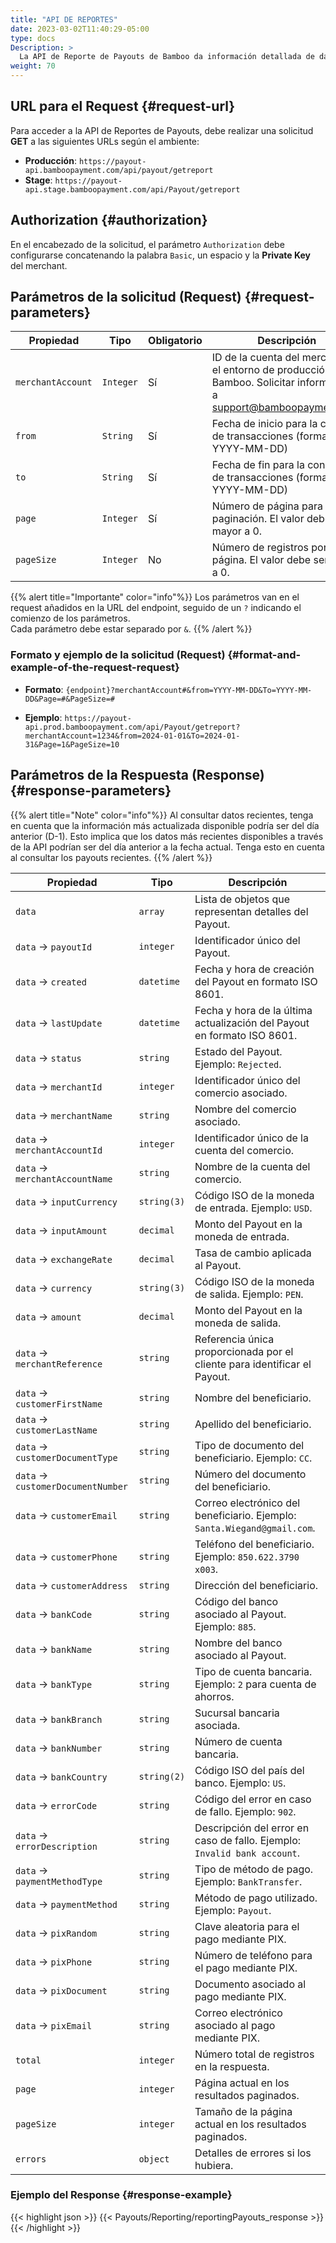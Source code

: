 ```yaml
---
title: "API DE REPORTES"
date: 2023-03-02T11:40:29-05:00
type: docs
Description: >
  La API de Reporte de Payouts de Bamboo da información detallada de datos transaccionales. Permite acceder a información de payouts realizados para un periodo de tiempo específico, seleccionar columnas de datos para informes personalizados y obtener detalles de los payouts, incluyendo información sobre la moneda de instrucción, país, datos del usuario final, método de pago, entre otros.
weight: 70
---
```


## URL para el Request {#request-url}
Para acceder a la API de Reportes de Payouts, debe realizar una solicitud **GET** a las siguientes URLs según el ambiente:

* **Producción**: `https://payout-api.bamboopayment.com/api/payout/getreport` 
* **Stage**: `https://payout-api.stage.bamboopayment.com/api/Payout/getreport`
 
## Authorization {#authorization}
En el encabezado de la solicitud, el parámetro `Authorization` debe configurarse concatenando la palabra `Basic`, un espacio y la **Private Key** del merchant.

## Parámetros de la solicitud (Request) {#request-parameters}
| Propiedad | Tipo | Obligatorio | Descripción |
|-----------|------|-------------|-------------|
| `merchantAccount` | `Integer` | Sí | ID de la cuenta del merchant en el entorno de producción de Bamboo. Solicitar información a support@bamboopayment.com |
| `from` | `String` | Sí | Fecha de inicio para la consulta de transacciones (formato: YYYY-MM-DD) |
| `to` | `String` | Sí | Fecha de fin para la consulta de transacciones (formato: YYYY-MM-DD) |
| `page` | `Integer` | Sí | Número de página para paginación. El valor debe ser mayor a 0.|
| `pageSize` | `Integer` | No | Número de registros por página. El valor debe ser mayor a 0. |

{{% alert title="Importante" color="info"%}}
Los parámetros van en el request añadidos en la URL del endpoint, seguido de un `?` indicando el comienzo de los parámetros.
<br> Cada parámetro debe estar separado por `&`.
{{% /alert %}}


### Formato y ejemplo de la solicitud (Request) {#format-and-example-of-the-request-request}
* **Formato**: `{endpoint}?merchantAccount#&from=YYYY-MM-DD&To=YYYY-MM-DD&Page=#&PageSize=#`

* **Ejemplo**: `https://payout-api.prod.bamboopayment.com/api/Payout/getreport?merchantAccount=1234&from=2024-01-01&To=2024-01-31&Page=1&PageSize=10`

## Parámetros de la Respuesta (Response) {#response-parameters}

{{% alert title="Note" color="info"%}}
Al consultar datos recientes, tenga en cuenta que la información más actualizada disponible podría ser del día anterior (D-1). Esto implica que los datos más recientes disponibles a través de la API podrían ser del día anterior a la fecha actual. Tenga esto en cuenta al consultar los payouts recientes.
{{% /alert %}}


| Propiedad                               | Tipo          | Descripción                                                                                                          |
|-------------------------------------|---------------|----------------------------------------------------------------------------------------------------------------------|
| `data`                              | `array`       | Lista de objetos que representan detalles del Payout.                                                               |
| `data` → `payoutId`                 | `integer`     | Identificador único del Payout.                                                                                     |
| `data` → `created`                  | `datetime`    | Fecha y hora de creación del Payout en formato ISO 8601.                                                            |
| `data` → `lastUpdate`               | `datetime`    | Fecha y hora de la última actualización del Payout en formato ISO 8601.                                             |
| `data` → `status`                   | `string`      | Estado del Payout. Ejemplo: `Rejected`.                                                                             |
| `data` → `merchantId`               | `integer`     | Identificador único del comercio asociado.                                                                          |
| `data` → `merchantName`             | `string`      | Nombre del comercio asociado.                                                                                       |
| `data` → `merchantAccountId`        | `integer`     | Identificador único de la cuenta del comercio.                                                                      |
| `data` → `merchantAccountName`      | `string`      | Nombre de la cuenta del comercio.                                                                                   |
| `data` → `inputCurrency`            | `string(3)`   | Código ISO de la moneda de entrada. Ejemplo: `USD`.                                                                 |
| `data` → `inputAmount`              | `decimal`     | Monto del Payout en la moneda de entrada.                                                                           |
| `data` → `exchangeRate`             | `decimal`     | Tasa de cambio aplicada al Payout.                                                                                  |
| `data` → `currency`                 | `string(3)`   | Código ISO de la moneda de salida. Ejemplo: `PEN`.                                                                  |
| `data` → `amount`                   | `decimal`     | Monto del Payout en la moneda de salida.                                                                            |
| `data` → `merchantReference`        | `string`      | Referencia única proporcionada por el cliente para identificar el Payout.                                           |
| `data` → `customerFirstName`        | `string`      | Nombre del beneficiario.                                                                                            |
| `data` → `customerLastName`         | `string`      | Apellido del beneficiario.                                                                                          |
| `data` → `customerDocumentType`     | `string`      | Tipo de documento del beneficiario. Ejemplo: `CC`.                                                                  |
| `data` → `customerDocumentNumber`   | `string`      | Número del documento del beneficiario.                                                                              |
| `data` → `customerEmail`            | `string`      | Correo electrónico del beneficiario. Ejemplo: `Santa.Wiegand@gmail.com`.                                            |
| `data` → `customerPhone`            | `string`      | Teléfono del beneficiario. Ejemplo: `850.622.3790 x003`.                                                            |
| `data` → `customerAddress`          | `string`      | Dirección del beneficiario.                                                                                         |
| `data` → `bankCode`                 | `string`      | Código del banco asociado al Payout. Ejemplo: `885`.                                                                |
| `data` → `bankName`                 | `string`      | Nombre del banco asociado al Payout.                                                                                |
| `data` → `bankType`                 | `string`      | Tipo de cuenta bancaria. Ejemplo: `2` para cuenta de ahorros.                                                       |
| `data` → `bankBranch`               | `string`      | Sucursal bancaria asociada.                                                                                         |
| `data` → `bankNumber`               | `string`      | Número de cuenta bancaria.                                                                                          |
| `data` → `bankCountry`              | `string(2)`   | Código ISO del país del banco. Ejemplo: `US`.                                                                       |
| `data` → `errorCode`                | `string`      | Código del error en caso de fallo. Ejemplo: `902`.                                                                  |
| `data` → `errorDescription`         | `string`      | Descripción del error en caso de fallo. Ejemplo: `Invalid bank account`.                                             |
| `data` → `paymentMethodType`        | `string`      | Tipo de método de pago. Ejemplo: `BankTransfer`.                                                                    |
| `data` → `paymentMethod`            | `string`      | Método de pago utilizado. Ejemplo: `Payout`.                                                                        |
| `data` → `pixRandom`                | `string`      | Clave aleatoria para el pago mediante PIX.                                                                          |
| `data` → `pixPhone`                 | `string`      | Número de teléfono para el pago mediante PIX.                                                                       |
| `data` → `pixDocument`              | `string`      | Documento asociado al pago mediante PIX.                                                                            |
| `data` → `pixEmail`                 | `string`      | Correo electrónico asociado al pago mediante PIX.                                                                   |
| `total`                             | `integer`     | Número total de registros en la respuesta.                                                                          |
| `page`                              | `integer`     | Página actual en los resultados paginados.                                                                          |
| `pageSize`                          | `integer`     | Tamaño de la página actual en los resultados paginados.                                                             |
| `errors`                            | `object`      | Detalles de errores si los hubiera.                                                                                 |


### Ejemplo del Response {#response-example}
{{< highlight json >}}
{{< Payouts/Reporting/reportingPayouts_response >}}
{{< /highlight >}}
